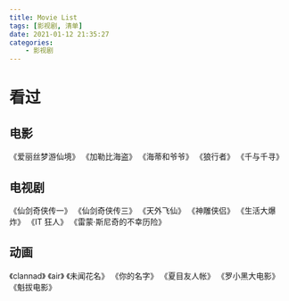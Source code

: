```yaml
---
title: Movie List
tags: [影视剧, 清单]
date: 2021-01-12 21:35:27
categories:
    - 影视剧
---
```


# 看过

## 电影

《爱丽丝梦游仙境》
《加勒比海盗》
《海蒂和爷爷》
《狼行者》
《千与千寻》

## 电视剧

《仙剑奇侠传一》
《仙剑奇侠传三》
《天外飞仙》
《神雕侠侣》
《生活大爆炸》
《IT 狂人》
《雷蒙·斯尼奇的不幸历险》

## 动画

《clannad》
《air》
《未闻花名》
《你的名字》
《夏目友人帐》
《罗小黑大电影》
《魁拔电影》
